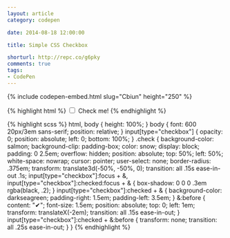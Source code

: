 ```yaml
---
layout: article
category: codepen

date: 2014-08-18 12:00:00

title: Simple CSS Checkbox

shorturl: http://repc.co/g6pky
comments: true
tags:
- CodePen
---
```


{% include codepen-embed.html slug="Cbiun" height="250" %}

{% highlight html %}
<input type="checkbox" id="jazzycheckbox" role="checkbox" aria-checked="false">
<label for="jazzycheckbox" class="check">Check me!</label>
{% endhighlight %}

{% highlight scss %}
html,
body {
  height: 100%;
}
body {
  font: 600 20px/3em sans-serif;
  position: relative;
}
input[type="checkbox"] {
  opacity: 0;
  position: absolute;
  left: 0;
  bottom: 100%;
}
.check {
  background-color: salmon;
  background-clip: padding-box;
  color: snow;
  display: block;
  padding: 0 2.5em;
  overflow: hidden;
  position: absolute;
  top: 50%;
  left: 50%;
  white-space: nowrap;
  cursor: pointer;
  user-select: none;
  border-radius: .375em;
  transform: translate3d(-50%, -50%, 0);
  transition: all .15s ease-in-out .1s;
  input[type="checkbox"]:focus + &,
  input[type="checkbox"]:checked:focus + & {
    box-shadow: 0 0 0 .3em rgba(black, .2);
  }
  input[type="checkbox"]:checked + & {
    background-color: darkseagreen;
    padding-right: 1.5em;
    padding-left: 3.5em;
  }
  &:before {
    content: "✔";
    font-size: 1.5em;
    position: absolute;
    top: 0;
    left: 1em;
    transform: translateX(-2em);
    transition: all .15s ease-in-out;
  }
  input[type="checkbox"]:checked + &:before {
    transform: none;
    transition: all .25s ease-in-out;
  }
}
{% endhighlight %}
